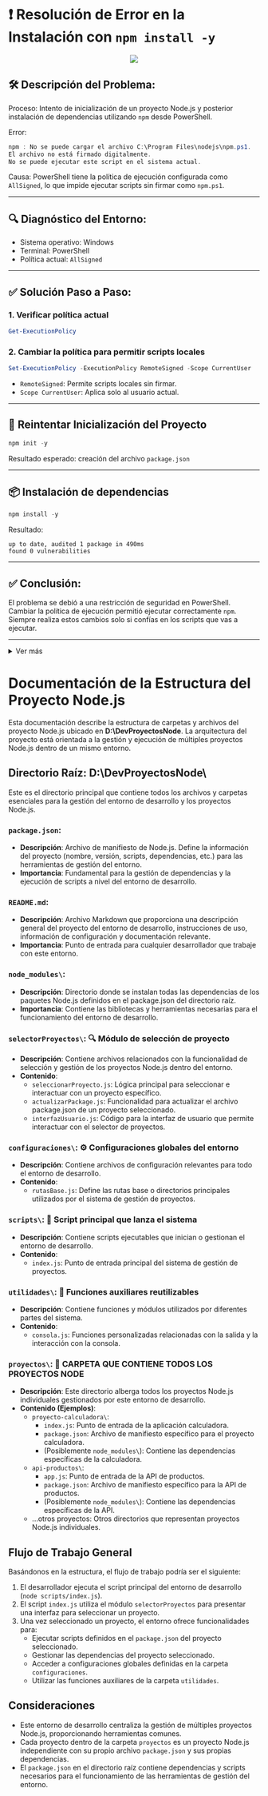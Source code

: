  # ❗ Resolución de Error en la Instalación con `npm install -y`

 
<p align="center">
  <img src="https://media0.giphy.com/media/v1.Y2lkPTc5MGI3NjExNWMwNmZxd2hxaTB6N3NreDBiYzVsbTAxd2VkcDIxcWpqZ2Fidng3OSZlcD12MV9pbnRlcm5hbF9naWZfYnlfaWQmY3Q9Zw/11kEuHSQAXXiGQ/giphy.gif" />
</p>


 ## 🛠️ Descripción del Problema:

 Proceso: Intento de inicialización de un proyecto Node.js y posterior instalación de dependencias utilizando `npm` desde PowerShell.

 Error:
 ```powershell
 npm : No se puede cargar el archivo C:\Program Files\nodejs\npm.ps1.
 El archivo no está firmado digitalmente.
 No se puede ejecutar este script en el sistema actual.
 ```

 Causa: PowerShell tiene la política de ejecución configurada como `AllSigned`, lo que impide ejecutar scripts sin firmar como `npm.ps1`.

 ---

 ## 🔍 Diagnóstico del Entorno:

 - Sistema operativo: Windows  
 - Terminal: PowerShell  
 - Política actual: `AllSigned`  

 ---

 ## ✅ Solución Paso a Paso:

 ### 1. Verificar política actual

 ```powershell
 Get-ExecutionPolicy
 ```

 ### 2. Cambiar la política para permitir scripts locales

 ```powershell
 Set-ExecutionPolicy -ExecutionPolicy RemoteSigned -Scope CurrentUser
 ```

 - `RemoteSigned`: Permite scripts locales sin firmar.  
 - `Scope CurrentUser`: Aplica solo al usuario actual.

 ---

 ## 🚀 Reintentar Inicialización del Proyecto

 ```powershell
 npm init -y
 ```

 Resultado esperado: creación del archivo `package.json`

 ---

 ## 📦 Instalación de dependencias

 ```powershell
 npm install -y
 ```

 Resultado:
 ```
 up to date, audited 1 package in 490ms
 found 0 vulnerabilities
 ```

 ---

 ## ✅ Conclusión:

 El problema se debió a una restricción de seguridad en PowerShell.  
 Cambiar la política de ejecución permitió ejecutar correctamente `npm`.  
 Siempre realiza estos cambios solo si confías en los scripts que vas a ejecutar.

 ---

 <details>
   <summary>Ver más</summary>

   <div align="center">

   

   Hecho con ❤️ para desarrolladores organizados y productivos.  
   <strong>Elaborado por Jesús Carmona</strong>  
   <strong>Contacto: jesus.carmona966@pascualabravo.edu.co</strong>

   </div>
 </details>




# Documentación de la Estructura del Proyecto Node.js

Esta documentación describe la estructura de carpetas y archivos del proyecto Node.js ubicado en **D:\DevProyectosNode**. La arquitectura del proyecto está orientada a la gestión y ejecución de múltiples proyectos Node.js dentro de un mismo entorno.

## Directorio Raíz: D:\DevProyectosNode\

Este es el directorio principal que contiene todos los archivos y carpetas esenciales para la gestión del entorno de desarrollo y los proyectos Node.js.

### `package.json`:
- **Descripción**: Archivo de manifiesto de Node.js. Define la información del proyecto (nombre, versión, scripts, dependencias, etc.) para las herramientas de gestión del entorno.
- **Importancia**: Fundamental para la gestión de dependencias y la ejecución de scripts a nivel del entorno de desarrollo.

### `README.md`:
- **Descripción**: Archivo Markdown que proporciona una descripción general del proyecto del entorno de desarrollo, instrucciones de uso, información de configuración y documentación relevante.
- **Importancia**: Punto de entrada para cualquier desarrollador que trabaje con este entorno.

### `node_modules\`:
- **Descripción**: Directorio donde se instalan todas las dependencias de los paquetes Node.js definidos en el package.json del directorio raíz.
- **Importancia**: Contiene las bibliotecas y herramientas necesarias para el funcionamiento del entorno de desarrollo.

### `selectorProyectos\`: 🔍 Módulo de selección de proyecto
- **Descripción**: Contiene archivos relacionados con la funcionalidad de selección y gestión de los proyectos Node.js dentro del entorno.
- **Contenido**:
  - `seleccionarProyecto.js`: Lógica principal para seleccionar e interactuar con un proyecto específico.
  - `actualizarPackage.js`: Funcionalidad para actualizar el archivo package.json de un proyecto seleccionado.
  - `interfazUsuario.js`: Código para la interfaz de usuario que permite interactuar con el selector de proyectos.

### `configuraciones\`: ⚙️ Configuraciones globales del entorno
- **Descripción**: Contiene archivos de configuración relevantes para todo el entorno de desarrollo.
- **Contenido**:
  - `rutasBase.js`: Define las rutas base o directorios principales utilizados por el sistema de gestión de proyectos.

### `scripts\`: 🚀 Script principal que lanza el sistema
- **Descripción**: Contiene scripts ejecutables que inician o gestionan el entorno de desarrollo.
- **Contenido**:
  - `index.js`: Punto de entrada principal del sistema de gestión de proyectos.

### `utilidades\`: 🧰 Funciones auxiliares reutilizables
- **Descripción**: Contiene funciones y módulos utilizados por diferentes partes del sistema.
- **Contenido**:
  - `consola.js`: Funciones personalizadas relacionadas con la salida y la interacción con la consola.

### `proyectos\`: 📂 CARPETA QUE CONTIENE TODOS LOS PROYECTOS NODE
- **Descripción**: Este directorio alberga todos los proyectos Node.js individuales gestionados por este entorno de desarrollo.
- **Contenido (Ejemplos)**:
  - `proyecto-calculadora\`:
    - `index.js`: Punto de entrada de la aplicación calculadora.
    - `package.json`: Archivo de manifiesto específico para el proyecto calculadora.
    - (Posiblemente `node_modules\`): Contiene las dependencias específicas de la calculadora.
  - `api-productos\`:
    - `app.js`: Punto de entrada de la API de productos.
    - `package.json`: Archivo de manifiesto específico para la API de productos.
    - (Posiblemente `node_modules\`): Contiene las dependencias específicas de la API.
  - ...otros proyectos: Otros directorios que representan proyectos Node.js individuales.

## Flujo de Trabajo General

Basándonos en la estructura, el flujo de trabajo podría ser el siguiente:

1. El desarrollador ejecuta el script principal del entorno de desarrollo (`node scripts/index.js`).
2. El script `index.js` utiliza el módulo `selectorProyectos` para presentar una interfaz para seleccionar un proyecto.
3. Una vez seleccionado un proyecto, el entorno ofrece funcionalidades para:
   - Ejecutar scripts definidos en el `package.json` del proyecto seleccionado.
   - Gestionar las dependencias del proyecto seleccionado.
   - Acceder a configuraciones globales definidas en la carpeta `configuraciones`.
   - Utilizar las funciones auxiliares de la carpeta `utilidades`.

## Consideraciones

- Este entorno de desarrollo centraliza la gestión de múltiples proyectos Node.js, proporcionando herramientas comunes.
- Cada proyecto dentro de la carpeta `proyectos` es un proyecto Node.js independiente con su propio archivo `package.json` y sus propias dependencias.
- El `package.json` en el directorio raíz contiene dependencias y scripts necesarios para el funcionamiento de las herramientas de gestión del entorno.


